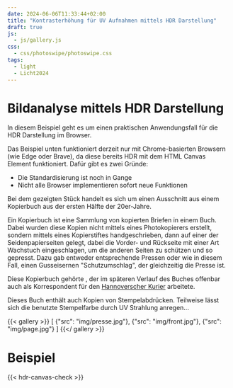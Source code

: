 ```yaml
---
date: 2024-06-06T11:33:44+02:00
title: "Kontrasterhöhung für UV Aufnahmen mittels HDR Darstellung"
draft: true
js:
  - js/gallery.js
css:
  - css/photoswipe/photoswipe.css
tags:
  - light
  - Licht2024
---
```


# Bildanalyse mittels HDR Darstellung

In diesem Beispiel geht es um einen praktischen Anwendungsfall für die HDR Darstellung im Browser.

Das Beispiel unten funktioniert derzeit nur mit Chrome-basierten Browsern (wie Edge oder Brave), da diese bereits HDR mit dem HTML Canvas Element funktioniert. Dafür gibt es zwei Gründe:
* Die Standardisierung ist noch in Gange
* Nicht alle Browser implementieren sofort neue Funktionen

Bei dem gezeigten Stück handelt es sich um einen Ausschnitt aus einem Kopierbuch aus der ersten Hälfte der 20er-Jahre.

Ein Kopierbuch ist eine Sammlung von kopierten Briefen in einem Buch. Dabei wurden diese Kopien nicht mittels eines Photokopierers erstellt, sondern mittels eines Kopierstiftes handgeschrieben, dann auf einer der Seidenpapierseiten gelegt, dabei die Vorder- und Rückseite mit einer Art Wachstuch eingeschlagen, um die anderen Seiten zu schützen und so gepresst. Dazu gab entweder entsprechende Pressen oder wie in diesem Fall, einen Gusseisernen "Schutzumschlag", der gleichzeitig die Presse ist.

Diese Kopierbuch gehörte , der im späteren Verlauf des Buches offenbar auch als Korrespondent für den [Hannoverscher Kurier](https://de.wikipedia.org/wiki/Hannoverscher_Kurier) arbeitete.

Dieses Buch enthält auch Kopien von Stempelabdrücken. Teilweise lässt sich die benutzte Stempelfarbe durch UV Strahlung anregen...

{{< gallery >}}
[
  {"src": "img/presse.jpg"},
  {"src": "img/front.jpg"},
  {"src": "img/page.jpg"}
]
{{</ gallery >}}

# Beispiel

{{< hdr-canvas-check >}}
